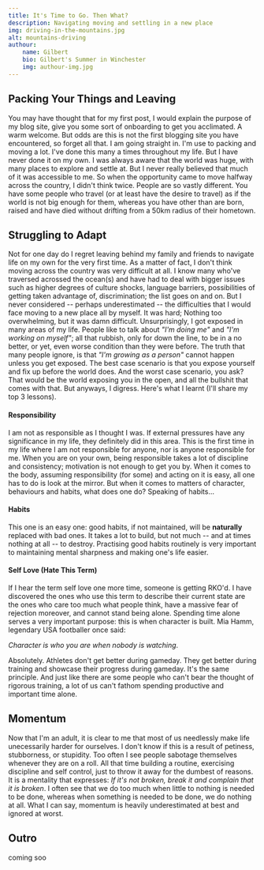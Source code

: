 ```yaml
---
title: It's Time to Go. Then What?
description: Navigating moving and settling in a new place
img: driving-in-the-mountains.jpg
alt: mountains-driving
authour:
    name: Gilbert
    bio: Gilbert's Summer in Winchester
    img: authour-img.jpg
---
```


## Packing Your Things and Leaving
You may have thought that for my first post, I would explain the purpose of my blog site, give you some sort of onboarding to get you acclimated. A warm welcome. But odds are this is not the first blogging site you have encountered, so forget all that. I am going straight in.
I'm use to packing and moving a lot. I've done this many a times throughout my life. But I have never done it on my own. I was always aware that the world was huge, with many places to explore and settle at. But I never really believed that much of it was accessible to me. So when the opportunity came to move halfway across the country, I didn't think twice. People are so vastly different. You have some people who travel (or at least have the desire to travel) as if the world is not big enough for them, whereas you have other than are born, raised and have died without drifting from a 50km radius of their hometown. 

## Struggling to Adapt
Not for one day do I regret leaving behind my family and friends to navigate life on my own for the very first time. As a matter of fact, I don't think moving across the country was very difficult at all. I know many who've traversed acrossed the ocean(s) and have had to deal with bigger issues such as higher degrees of culture shocks, language barriers, possibilities of getting taken advantage of, discrimination; the list goes on and on. But I never considered -- perhaps underestimated -- the difficulties that I would face moving to a new place all by myself. It was hard; Nothing too overwhelming, but it was damn difficult. Unsurprisingly, I got exposed in many areas of my life. People like to talk about *"I'm doing me"* and *"I'm working on myself"*; all that rubbish, only for down the line, to be in a no better, or yet, even worse condition than they were before. The truth that many people ignore, is that *"I'm growing as a person"* cannot happen unless you get exposed. The best case scenario is that you expose yourself and fix up before the world does. And the worst case scenario, you ask? That would be the world exposing you in the open, and all the bullshit that comes with that. But anyways, I digress. Here's what I learnt (I'll share my top 3 lessons).

#### Responsibility
I am not as responsible as I thought I was. If external pressures have any significance in my life, they definitely did in this area. This is the first time in my life where I am not responsible for anyone, nor is anyone responsible for me. When you are on your own, being responsible takes a lot of discipline and consistency; motivation is not enough to get you by. When it comes to the body, assuming responsibility (for some) and acting on it is easy, all one has to do is look at the mirror. But when it comes to matters of character, behaviours and habits, what does one do? Speaking of habits...

#### Habits
This one is an easy one: good habits, if not maintained, will be **naturally** replaced with bad ones. It takes a lot to build, but not much -- and at times nothing at all -- to destroy. Practising good habits routinely is very important to maintaining mental sharpness and making one's life easier.

#### Self Love (Hate This Term)
If I hear the term self love one more time, someone is getting RKO'd. I have discovered the ones who use this term to describe their current state are the ones who care too much what people think, have a massive fear of rejection moreover, and cannot stand being alone. Spending time alone serves a very important purpose: this is when character is built. Mia Hamm, legendary USA footballer once said: 

*Character is who you are when nobody is watching*. 

Absolutely. Athletes don't get better during gameday. They get better during training and showcase their progress during gameday. It's the same principle. And just like there are some people who can't bear the thought of rigorous training, a lot of us can't fathom spending productive and important time alone.

## Momentum
Now that I'm an adult, it is clear to me that most of us needlessly make life unecessarily harder for ourselves. I don't know if this is a result of petiness, stubborness, or stupidity. Too often I see people sabotage themselves whenever they are on a roll. All that time building a routine, exercising discipline and self control, just to throw it away for the dumbest of reasons. It is a mentality that expresses: *If it's not broken, break it and complain that it is broken*. I often see that we do too much when little to nothing is needed to be done, whereas when something is needed to be done, we do nothing at all. What I can say, momentum is heavily underestimated at best and ignored at worst.

## Outro
coming soo


<!-- ## Road Trip Settings -->